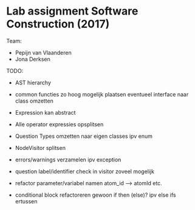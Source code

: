 # Lab assignment Software Construction (2017)
Team:
* Pepijn van Vlaanderen
* Jona Derksen

TODO:
- AST hierarchy 
- common functies zo hoog mogelijk plaatsen eventueel interface naar class omzetten
- Expression kan abstract
- Alle operator expressies opsplitsen
- Question Types omzetten naar eigen classes ipv enum
- NodeVisitor splitsen
- errors/warnings verzamelen ipv exception
- question label/identifier check in visitor zoveel mogelijk
- refactor parameter/variabel namen atom_id --> atomId etc. 

- conditional block refactoreren gewoon if then (else)? ipv else ifs ertussen